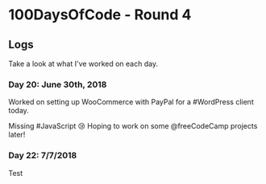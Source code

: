 # 100DaysOfCode - Round 4

## Logs
Take a look at what I've worked on each day.

### Day 20: June 30th, 2018
Worked on setting up WooCommerce with PayPal for a #WordPress client today.

Missing #JavaScript 😢 Hoping to work on some @freeCodeCamp projects later!  

### Day 22: 7/7/2018
Test